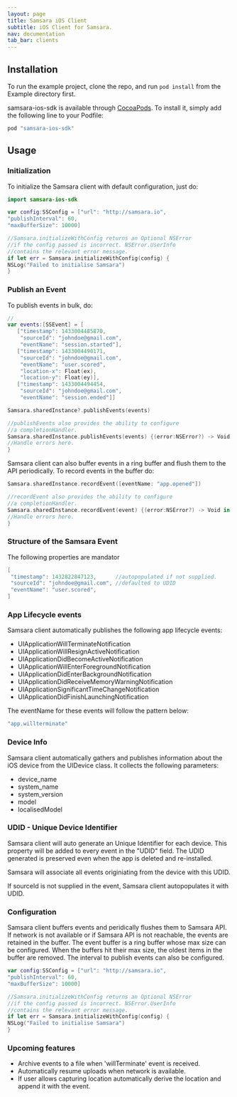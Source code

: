 ```yaml
---
layout: page
title: Samsara iOS Client
subtitle: iOS Client for Samsara.
nav: documentation
tab_bar: clients
---
```



## Installation

To run the example project, clone the repo, and run `pod install` from the Example directory first.

samsara-ios-sdk is available through [CocoaPods](http://cocoapods.org). To install
it, simply add the following line to your Podfile:

```swift
pod "samsara-ios-sdk"
```

## Usage

### Initialization
To initialize the Samsara client with default configuration, just do:

```swift
import samsara-ios-sdk

var config:SSConfig = ["url": "http://samsara.io",
"publishInterval": 60,
"maxBufferSize": 10000]

//Samsara.initializeWithConfig returns an Optional NSError
//if the config passed is incorrect. NSError.UserInfo
//contains the relevant error message.
if let err = Samsara.initializeWithConfig(config) {
NSLog("Failed to initialise Samsara")
}
```

### Publish an Event
To publish events in bulk, do:

```swift
//
var events:[SSEvent] = [
   ["timestamp": 1433004485870,
    "sourceId": "johndoe@gmail.com",
    "eventName": "session.started"],
   ["timestamp": 1433004490171,
    "sourceId": "johndoe@gmail.com",
    "eventName": "user.scored",
    "location-x": Float(ex),
    "location-y": Float(ey)],
   ["timestamp": 1433004494454,
    "sourceId": "johndoe@gmail.com",
    "eventName": "session.ended"]]

Samsara.sharedInstance?.publishEvents(events)

//publishEvents also provides the ability to configure
//a completionHandler.
Samsara.sharedInstance.publishEvents(events) {(error:NSError?) -> Void in
//Handle errors here.
}
```
Samsara client can also buffer events in a ring buffer and flush them to the API periodically. To record events in the buffer do:

```swift
Samsara.sharedInstance.recordEvent([eventName: "app.opened"])

//recordEvent also provides the ability to configure
//a completionHandler.
Samsara.sharedInstance.recordEvent(event) {(error:NSError?) -> Void in
//Handle errors here.
}
```

### Structure of the Samsara Event
The following properties are mandator

```swift
[
 "timestamp": 1432822847123,      //autopopulated if not supplied.
 "sourceId": "johndoe@gmail.com", //defaulted to UDID
 "eventName": "user.scored",
]
```

### App Lifecycle events
Samsara client automatically publishes the following app lifecycle events:

* UIApplicationWillTerminateNotification
* UIApplicationWillResignActiveNotification
* UIApplicationDidBecomeActiveNotification
* UIApplicationWillEnterForegroundNotification
* UIApplicationDidEnterBackgroundNotification
* UIApplicationDidReceiveMemoryWarningNotification
* UIApplicationSignificantTimeChangeNotification
* UIApplicationDidFinishLaunchingNotification

The eventName for these events will follow the pattern below:

```Swift
"app.willterminate"
```

### Device Info
Samsara client automatically gathers and publishes information about the iOS device from the UIDevice class. It collects the following parameters:
* device_name
* system_name
* system_version
* model
* localisedModel


### UDID - Unique Device Identifier
Samsara client will auto generate an Unique Identifier for each device. This property will be added to every event in the "UDID" field. The UDID generated is preserved even when the app is deleted and re-installed.

Samsara will associate all events originiating from the device with this UDID.

If sourceId is not supplied in the event, Samsara client autopopulates it with UDID.

### Configuration
Samsara client buffers events and peridically flushes them to Samsara API. If network is not available or if Samsara API is not reachable, the events are retained in the buffer. The event buffer is a ring buffer whose max size can be configured. When the buffers hit their max size, the oldest items in the buffer are removed. The interval to publish events can also be configured.


```swift
var config:SSConfig = ["url": "http://samsara.io",
"publishInterval": 60,
"maxBufferSize": 10000]

//Samsara.initializeWithConfig returns an Optional NSError
//if the config passed is incorrect. NSError.UserInfo
//contains the relevant error message.
if let err = Samsara.initializeWithConfig(config) {
NSLog("Failed to initialise Samsara")
}
```


### Upcoming features
* Archive events to a file when 'willTerminate' event is received.
* Automatically resume uploads when network is available.
* If user allows capturing location automatically derive the location and append it with the event.
